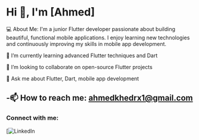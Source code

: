 # Hi 👋, I'm [Ahmed]

💻 About Me:
 I'm a junior Flutter developer passionate about building beautiful, functional mobile applications. I enjoy learning new technologies and continuously improving my skills in mobile app development.

 🌱 I’m currently learning advanced Flutter techniques and Dart

 👯 I’m looking to collaborate on open-source Flutter projects

 💬 Ask me about Flutter, Dart, mobile app development

-📫 How to reach me: **[ahmedkhedrx1@gmail.com](mailto:ahmedkhedrx1@gmail.com)**
---

### Connect with me:

[![LinkedIn](www.linkedin.com/in/ahmed-khedr-62b8b3315)



